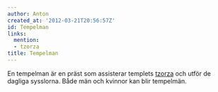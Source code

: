 ```yaml
---
author: Anton
created_at: '2012-03-21T20:56:57Z'
id: Tempelman
links:
  mention:
  - tzorza
title: Tempelman
---
```


En tempelman är en präst som assisterar templets [tzorza] och utför de dagliga sysslorna. Både män
och kvinnor kan blir tempelmän.

  [tzorza]: tzorza
